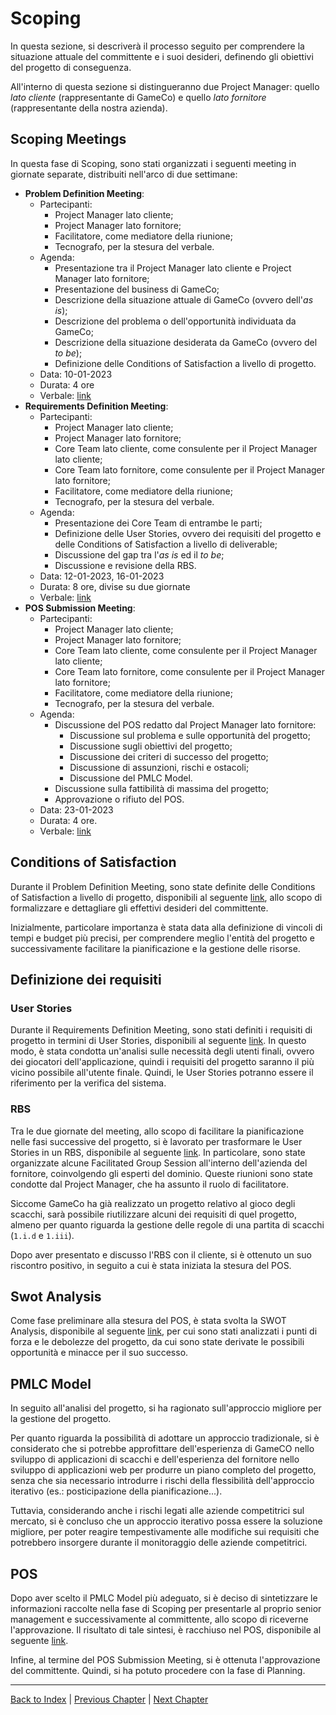 # Scoping

In questa sezione, si descriverà il processo seguito per comprendere la situazione attuale del committente e i
suoi desideri, definendo gli obiettivi del progetto di conseguenza.

All'interno di questa sezione si distingueranno due Project Manager: quello _lato cliente_ (rappresentante di
GameCo) e quello _lato fornitore_ (rappresentante della nostra azienda).

## Scoping Meetings

In questa fase di Scoping, sono stati organizzati i seguenti meeting in giornate separate, distribuiti nell'arco
di due settimane:
- **Problem Definition Meeting**:
  - Partecipanti:
    - Project Manager lato cliente;
    - Project Manager lato fornitore;
    - Facilitatore, come mediatore della riunione;
    - Tecnografo, per la stesura del verbale.
  - Agenda:
    - Presentazione tra il Project Manager lato cliente e Project Manager lato fornitore;
    - Presentazione del business di GameCo;
    - Descrizione della situazione attuale di GameCo (ovvero dell'_as is_);
    - Descrizione del problema o dell'opportunità individuata da GameCo;
    - Descrizione della situazione desiderata da GameCo (ovvero del _to be_);
    - Definizione delle Conditions of Satisfaction a livello di progetto.
  - Data: 10-01-2023
  - Durata: 4 ore
  - Verbale: [link](../attachments/meeting-reports/scoping/problem-definition-meeting.md)
- **Requirements Definition Meeting**:
  - Partecipanti:
      - Project Manager lato cliente;
      - Project Manager lato fornitore;
      - Core Team lato cliente, come consulente per il Project Manager lato cliente;
      - Core Team lato fornitore, come consulente per il Project Manager lato fornitore;
      - Facilitatore, come mediatore della riunione;
      - Tecnografo, per la stesura del verbale.
  - Agenda:
    - Presentazione dei Core Team di entrambe le parti;
    - Definizione delle User Stories, ovvero dei requisiti del progetto e delle Conditions of Satisfaction a livello
      di deliverable;
    - Discussione del gap tra l'_as is_ ed il _to be_;
    - Discussione e revisione della RBS.
  - Data: 12-01-2023, 16-01-2023
  - Durata: 8 ore, divise su due giornate
  - Verbale: [link](../attachments/meeting-reports/scoping/requirements-definition-meeting.md)
- **POS Submission Meeting**:
  - Partecipanti:      
    - Project Manager lato cliente;
    - Project Manager lato fornitore;
    - Core Team lato cliente, come consulente per il Project Manager lato cliente;
    - Core Team lato fornitore, come consulente per il Project Manager lato fornitore;
    - Facilitatore, come mediatore della riunione;
    - Tecnografo, per la stesura del verbale.
  - Agenda:
    - Discussione del POS redatto dal Project Manager lato fornitore:
      - Discussione sul problema e sulle opportunità del progetto;
      - Discussione sugli obiettivi del progetto;
      - Discussione dei criteri di successo del progetto;
      - Discussione di assunzioni, rischi e ostacoli;
      - Discussione del PMLC Model.
    - Discussione sulla fattibilità di massima del progetto;
    - Approvazione o rifiuto del POS.
  - Data: 23-01-2023
  - Durata: 4 ore.
  - Verbale: [link](../attachments/meeting-reports/scoping/pos-submission-meeting.md)

## Conditions of Satisfaction

Durante il Problem Definition Meeting, sono state definite delle Conditions of Satisfaction a livello di progetto, 
disponibili al seguente [link](../attachments/CoS.md), allo scopo di formalizzare e dettagliare gli effettivi
desideri del committente.

Inizialmente, particolare importanza è stata data alla definizione di vincoli di tempi e budget più precisi, per
comprendere meglio l'entità del progetto e successivamente facilitare la pianificazione e la gestione delle 
risorse.

## Definizione dei requisiti

### User Stories
Durante il Requirements Definition Meeting, sono stati definiti i requisiti di progetto in termini di User Stories,
disponibili al seguente [link](../attachments/user-stories.md). 
In questo modo, è stata condotta un'analisi sulle necessità degli utenti finali, ovvero dei giocatori dell'applicazione,
quindi i requisiti del progetto saranno il più vicino possibile all'utente finale. Quindi, le User Stories potranno
essere il riferimento per la verifica del sistema.

### RBS
Tra le due giornate del meeting, allo scopo di facilitare la pianificazione nelle fasi successive del progetto, si è 
lavorato per trasformare le User Stories in un RBS, disponibile al seguente [link](../attachments/RBS.md). In particolare,
sono state organizzate alcune Facilitated Group Session all'interno dell'azienda del fornitore, coinvolgendo gli esperti
del dominio. Queste riunioni sono state condotte dal Project Manager, che ha assunto il ruolo di facilitatore.

Siccome GameCo ha già realizzato un progetto relativo al gioco degli scacchi, sarà possibile riutilizzare alcuni dei 
requisiti di quel progetto, almeno per quanto riguarda la gestione delle regole di una partita di scacchi (`1.i.d` e
`1.iii`).

Dopo aver presentato e discusso l'RBS con il cliente, si è ottenuto un suo riscontro positivo, in seguito a cui è stata
iniziata la stesura del POS.

## Swot Analysis
Come fase preliminare alla stesura del POS, è stata svolta la SWOT Analysis, disponibile al seguente 
[link](../attachments/swot-analysis.md), per cui sono stati analizzati i punti di forza e le debolezze del progetto,
da cui sono state derivate le possibili opportunità e minacce per il suo successo.

## PMLC Model
In seguito all'analisi del progetto, si ha ragionato sull'approccio migliore per la gestione del progetto.

Per quanto riguarda la possibilità di adottare un approccio tradizionale, si è considerato che si potrebbe approfittare
dell'esperienza di GameCO nello sviluppo di applicazioni di scacchi e dell'esperienza del fornitore nello sviluppo di
applicazioni web per produrre un piano completo del progetto, senza che sia necessario introdurre i rischi della
flessibilità dell'approccio iterativo (es.: posticipazione della pianificazione...).

Tuttavia, considerando anche i rischi legati alle aziende competitrici sul mercato, si è concluso che un approccio 
iterativo possa essere la soluzione migliore, per poter reagire tempestivamente alle modifiche sui requisiti che 
potrebbero insorgere durante il monitoraggio delle aziende competitrici.

## POS
Dopo aver scelto il PMLC Model più adeguato, si è deciso di sintetizzare le informazioni raccolte nella fase di Scoping
per presentarle al proprio senior management e successivamente al committente, allo scopo di riceverne l'approvazione.
Il risultato di tale sintesi, è racchiuso nel POS, disponibile al seguente [link](../attachments/POS.md).

Infine, al termine del POS Submission Meeting, si è ottenuta l'approvazione del committente. Quindi, si ha potuto
procedere con la fase di Planning.

---

[Back to Index](../index.md) |
[Previous Chapter](../0-request/index.md) |
[Next Chapter](../2-planning/index.md)